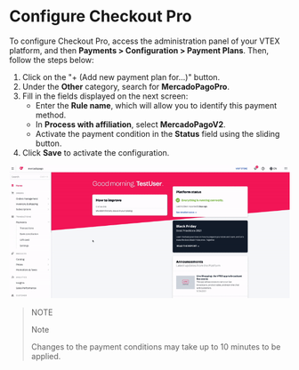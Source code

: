 # Configure Checkout Pro 

To configure Checkout Pro, access the administration panel of your VTEX platform, and then **Payments > Configuration > Payment Plans**. Then, follow the steps below: 

1. Click on the "+ (Add new payment plan for...)" button. 
2. Under the **Other** category, search for **MercadoPagoPro**. 
3. Fill in the fields displayed on the next screen: 
    * Enter the **Rule name**, which will allow you to identify this payment method. 
    * In **Process with affiliation**, select **MercadoPagoV2**. 
    * Activate the payment condition in the **Status** field using the sliding button. 
4. Click **Save** to activate the configuration. 

![Configure payment conditions](/images/vtex/paymentconditions-imagenv2-en.gif) 

> NOTE 
> 
> Note 
> 
> Changes to the payment conditions may take up to 10 minutes to be applied. 

